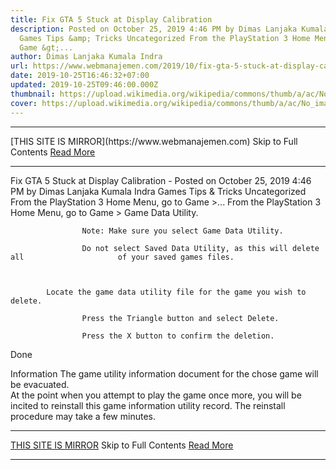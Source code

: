 ```yaml
---
title: Fix GTA 5 Stuck at Display Calibration
description: Posted on October 25, 2019 4:46 PM by Dimas Lanjaka Kumala Indra
  Games Tips &amp; Tricks Uncategorized From the PlayStation 3 Home Menu, go to
  Game &gt;...
author: Dimas Lanjaka Kumala Indra
url: https://www.webmanajemen.com/2019/10/fix-gta-5-stuck-at-display-calibration.html
date: 2019-10-25T16:46:32+07:00
updated: 2019-10-25T09:46:00.000Z
thumbnail: https://upload.wikimedia.org/wikipedia/commons/thumb/a/ac/No_image_available.svg/2048px-No_image_available.svg.png
cover: https://upload.wikimedia.org/wikipedia/commons/thumb/a/ac/No_image_available.svg/2048px-No_image_available.svg.png
---
```


<hr/> [THIS SITE IS MIRROR](https://www.webmanajemen.com) Skip to Full Contents <a href="https://www.webmanajemen.com/2019/10/fix-gta-5-stuck-at-display-calibration.html" rel="follow" class="button" id="read-more">Read More</a> <hr/> Fix GTA 5 Stuck at Display Calibration - Posted on October 25, 2019 4:46 PM by Dimas Lanjaka Kumala Indra Games Tips &amp; Tricks Uncategorized From the PlayStation 3 Home Menu, go to Game &gt;... From the PlayStation 3 Home Menu, go to Game > Game Data             Utility.             
                
                    Note: Make sure you select Game Data Utility.                 
                
                    Do not select Saved Data Utility, as this will delete all                     of your saved games files.                 
            
        
        
            Locate the game data utility file for the game you wish to delete.             
                
                    Press the Triangle button and select Delete.                 
                
                    Press the X button to confirm the deletion.                 
                
Done                 
            
        
    
 
Information
The game utility information document for the chose game will be evacuated.  
At the point when you attempt to play the game once more, you will be incited to reinstall this game information utility record. The reinstall procedure may take a few minutes. <hr/> [THIS SITE IS MIRROR](https://www.webmanajemen.com) Skip to Full Contents <a href="https://www.webmanajemen.com/2019/10/fix-gta-5-stuck-at-display-calibration.html" rel="follow" class="button" id="read-more">Read More</a> <hr/>